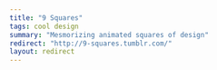 ```yaml
---
title: "9 Squares"
tags: cool design
summary: "Mesmorizing animated squares of design"
redirect: "http://9-squares.tumblr.com/"
layout: redirect
---
```

